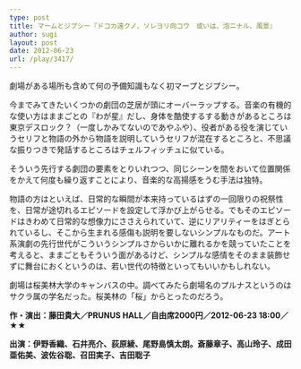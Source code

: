 ```yaml
---
type: post
title: マームとジプシー『ドコカ遠クノ、ソレヨリ向コウ　或いは、泡ニナル、風景』
author: sugi
layout: post
date: 2012-06-23
url: /play/3417/
---
```

劇場がある場所も含めて何の予備知識もなく初マープとジプシー。

今までみてきたいくつかの劇団の芝居が頭にオーバーラップする。音楽の有機的な使い方はままごとの『わが星』だし、身体を酷使するする動きがあるところは東京デスロック？（一度しかみてないのであやふや）、役者がある役を演じていうセリフと物語の外から物語を説明していうセリフが混在するところと、不思議な振りつきで発話するところはチェルフィッチュに似ている。

そういう先行する劇団の要素をとりいれつつ、同じシーンを間をおいて位置関係をかえて何度も繰り返すことにより、音楽的な高揚感をうむ手法は独特。

物語の方はといえば、日常的な瞬間が本来持っているはずの一回限りの祝祭性を、日常が途切れるエピソードを設定して浮かび上がらせる。でもそのエピソードはきわめて日常的な想像力にささえられていて、逆にリアリティーをはぎとられているし、そこから生まれる感傷も説明を要しないシンプルなものだ。アート系演劇の先行世代がこういうシンプルさからいかに離れるかを競っていたことを考えると、ままごともそういう面があるけど、シンプルな感情をそのまま装飾せずに舞台におくというのは、若い世代の特徴といってもいいかもしれない。

劇場は桜美林大学のキャンバスの中。調べてみたら劇場名のプルナスというのはサクラ属の学名だった。桜美林の「桜」からとったのだろう。

**作・演出：藤田貴大／PRUNUS HALL／自由席2000円／2012-06-23 18:00／★★**

**出演：伊野香織、石井亮介、荻原綾、尾野島慎太朗。斎藤章子、高山玲子、成田亜佑美、波佐谷聡、召田実子、吉田聡子**
